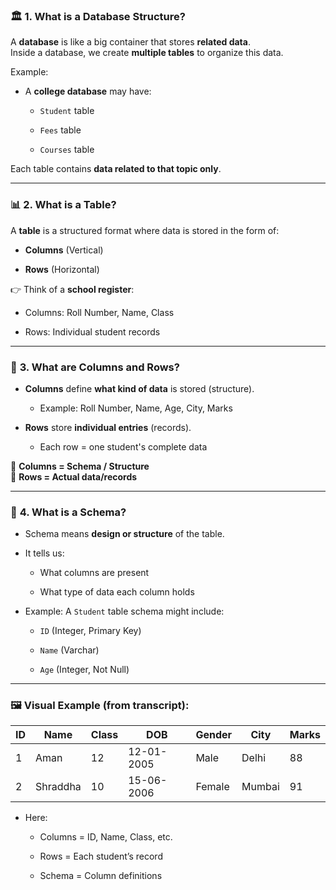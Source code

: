 ### 🏛️ **1. What is a Database Structure?**

A **database** is like a big container that stores **related data**.  
Inside a database, we create **multiple tables** to organize this data.

Example:

- A **college database** may have:
    
    - `Student` table
        
    - `Fees` table
        
    - `Courses` table
        

Each table contains **data related to that topic only**.

---

### 📊 **2. What is a Table?**

A **table** is a structured format where data is stored in the form of:

- **Columns** (Vertical)
    
- **Rows** (Horizontal)
    

👉 Think of a **school register**:

- Columns: Roll Number, Name, Class
    
- Rows: Individual student records
    

---

### 📌 **3. What are Columns and Rows?**

- **Columns** define **what kind of data** is stored (structure).
    
    - Example: Roll Number, Name, Age, City, Marks
        
- **Rows** store **individual entries** (records).
    
    - Each row = one student's complete data
        

📢 **Columns = Schema / Structure**  
📢 **Rows = Actual data/records**

---

### 🧱 **4. What is a Schema?**

- Schema means **design or structure** of the table.
    
- It tells us:
    
    - What columns are present
        
    - What type of data each column holds
        
- Example: A `Student` table schema might include:
    
    - `ID` (Integer, Primary Key)
        
    - `Name` (Varchar)
        
    - `Age` (Integer, Not Null)
        

---

### 🖼️ **Visual Example (from transcript)**:

|ID|Name|Class|DOB|Gender|City|Marks|
|---|---|---|---|---|---|---|
|1|Aman|12|12-01-2005|Male|Delhi|88|
|2|Shraddha|10|15-06-2006|Female|Mumbai|91|

- Here:
    
    - Columns = ID, Name, Class, etc.
        
    - Rows = Each student’s record
        
    - Schema = Column definitions